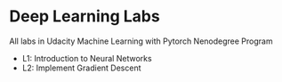 # Deep Learning Labs
All labs in Udacity Machine Learning with Pytorch Nenodegree Program

- L1: Introduction to Neural Networks
- L2: Implement Gradient Descent
